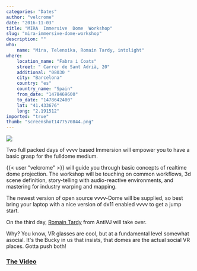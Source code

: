 ```yaml
---
categories: "Dates"
author: "velcrome"
date: "2016-11-03"
title: "MIRA  Immersive  Dome  Workshop"
slug: "mira-immersive-dome-workshop"
description: ""
who: 
    name: "Mira, Telenoika, Romain Tardy, intolight"
where: 
    location_name: "Fabra i Coats"
    street: " Carrer de Sant Adrià, 20"
    additional: "08030 "
    city: "Barcelona"
    country: "es"
    country_name: "Spain"
    from_date: "1478469600"
    to_date: "1478642400"
    lat: "41.433676"
    long: "2.191512"
imported: "true"
thumb: "screenshot1477570844.png"
---
```



![](screenshot1477570844.png) 

Two full packed days of vvvv based Immersion will empower you to have a basic grasp for the fulldome medium. 

{{< user "velcrome" >}} will guide you through basic concepts of realtime dome projection. The workshop will be touching on common workflows, 3d scene definition, story-telling with audio-reactive environments, and mastering for industry warping and mapping.

The newest version of open source vvvv-Dome will be supplied, so best bring your laptop with a nice version of dx11 enabled vvvv to get a jump start. 

On the third day, [Romain Tardy](http://www.romaintardy.com/) from AntiVJ will take over.

Why?
You know, VR glasses are cool, but at a fundamental level somewhat asocial. It's the Bucky in us that insists, that domes are the actual social VR places. Gotta push both!

###  [The Video](https://vimeo.com/171783848)
